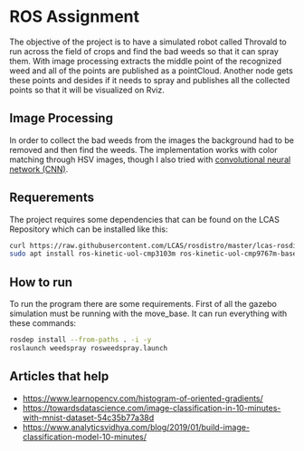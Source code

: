 # ROS Assignment
The objective of the project is to have a simulated robot called Throvald to run across the field of crops and find the bad weeds so that it can spray them. With image processing extracts the middle point of the recognized weed and all of the points are published as a pointCloud. Another node gets these points and desides if it needs to spray and publishes all the collected points so that it will be visualized on Rviz.

## Image Processing
In order to collect the bad weeds from the images the background had to be removed and then find the weeds. The implementation works with color matching through HSV images, though I also tried with [convolutional neural network (CNN)](mask_rcnn/README.md).

## Requerements
The project requires some dependencies that can be found on the LCAS Repository which can be installed like this:
```bash
curl https://raw.githubusercontent.com/LCAS/rosdistro/master/lcas-rosdistro-setup.sh | bash -
sudo apt install ros-kinetic-uol-cmp3103m ros-kinetic-uol-cmp9767m-base ros-kinetic-uol-cmp9767m-tutorial ros-kinetic-rqt-image-view
```

## How to run
To run the program there are some requirements. First of all the gazebo simulation must be running with the move_base. It can run everything with these commands:
```bash
rosdep install --from-paths . -i -y
roslaunch weedspray rosweedspray.launch
```


## Articles that help
 * https://www.learnopencv.com/histogram-of-oriented-gradients/
 * https://towardsdatascience.com/image-classification-in-10-minutes-with-mnist-dataset-54c35b77a38d
 * https://www.analyticsvidhya.com/blog/2019/01/build-image-classification-model-10-minutes/
